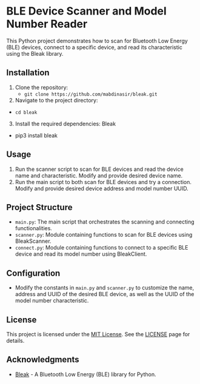 # BLE Device Scanner and Model Number Reader

This Python project demonstrates how to scan for Bluetooth Low Energy (BLE) devices, connect to a specific device, and read its characteristic using the Bleak library.

## Installation

1. Clone the repository:
   - ` git clone https://github.com/mabdinasir/bleak.git `
2. Navigate to the project directory:
  - ` cd bleak `
3. Install the required dependencies: Bleak
  - pip3 install bleak

## Usage

1. Run the scanner script to scan for BLE devices and read the device name and characteristic. Modify and provide desired device name.
2. Run the main script to both scan for BLE devices and try a connection. Modify and provide desired device address and model number UUID.


## Project Structure

- `main.py`: The main script that orchestrates the scanning and connecting functionalities.
- `scanner.py`: Module containing functions to scan for BLE devices using BleakScanner.
- `connect.py`: Module containing functions to connect to a specific BLE device and read its model number using BleakClient.

## Configuration

- Modify the constants in `main.py` and `scanner.py` to customize the name, address and UUID of the desired BLE device, as well as the UUID of the model number characteristic.

## License

This project is licensed under the [MIT License](https://opensource.org/licenses/MIT). See the [LICENSE](https://opensource.org/licenses/MIT) page for details.

## Acknowledgments

- [Bleak](https://github.com/hbldh/bleak) - A Bluetooth Low Energy (BLE) library for Python.



